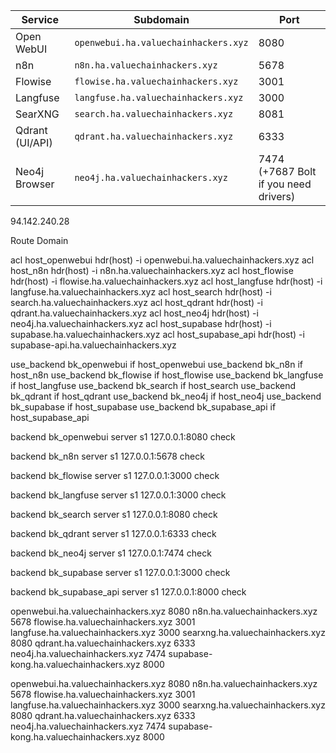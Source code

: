 | Service              | Subdomain                               | Port                                  |
| -------------------- | --------------------------------------- | ------------------------------------- |
| Open WebUI           | `openwebui.ha.valuechainhackers.xyz`    | 8080                                  |
| n8n                  | `n8n.ha.valuechainhackers.xyz`          | 5678                                  |
| Flowise              | `flowise.ha.valuechainhackers.xyz`      | 3001              |
| Langfuse             | `langfuse.ha.valuechainhackers.xyz`     | 3000                                  |
| SearXNG              | `search.ha.valuechainhackers.xyz`       | 8081                                  |
| Qdrant (UI/API)      | `qdrant.ha.valuechainhackers.xyz`       | 6333                                  |
| Neo4j Browser        | `neo4j.ha.valuechainhackers.xyz`        | 7474 (+7687 Bolt if you need drivers) |


94.142.240.28

Route Domain

  acl host_openwebui hdr(host) -i openwebui.ha.valuechainhackers.xyz
  acl host_n8n       hdr(host) -i n8n.ha.valuechainhackers.xyz
  acl host_flowise   hdr(host) -i flowise.ha.valuechainhackers.xyz
  acl host_langfuse  hdr(host) -i langfuse.ha.valuechainhackers.xyz
  acl host_search    hdr(host) -i search.ha.valuechainhackers.xyz
  acl host_qdrant    hdr(host) -i qdrant.ha.valuechainhackers.xyz
  acl host_neo4j     hdr(host) -i neo4j.ha.valuechainhackers.xyz
  acl host_supabase  hdr(host) -i supabase.ha.valuechainhackers.xyz
  acl host_supabase_api hdr(host) -i supabase-api.ha.valuechainhackers.xyz

  use_backend bk_openwebui if host_openwebui
  use_backend bk_n8n       if host_n8n
  use_backend bk_flowise   if host_flowise
  use_backend bk_langfuse  if host_langfuse
  use_backend bk_search    if host_search
  use_backend bk_qdrant    if host_qdrant
  use_backend bk_neo4j     if host_neo4j
  use_backend bk_supabase  if host_supabase
  use_backend bk_supabase_api if host_supabase_api

backend bk_openwebui
  server s1 127.0.0.1:8080 check

backend bk_n8n
  server s1 127.0.0.1:5678 check

backend bk_flowise
  server s1 127.0.0.1:3000 check

backend bk_langfuse
  server s1 127.0.0.1:3000 check

backend bk_search
  server s1 127.0.0.1:8080 check

backend bk_qdrant
  server s1 127.0.0.1:6333 check

backend bk_neo4j
  server s1 127.0.0.1:7474 check

backend bk_supabase
  server s1 127.0.0.1:3000 check

backend bk_supabase_api
  server s1 127.0.0.1:8000 check


openwebui.ha.valuechainhackers.xyz
8080
n8n.ha.valuechainhackers.xyz
5678
flowise.ha.valuechainhackers.xyz
3001
langfuse.ha.valuechainhackers.xyz
3000
searxng.ha.valuechainhackers.xyz
8080
qdrant.ha.valuechainhackers.xyz
6333
neo4j.ha.valuechainhackers.xyz
7474
supabase-kong.ha.valuechainhackers.xyz
8000


openwebui.ha.valuechainhackers.xyz
8080
n8n.ha.valuechainhackers.xyz
5678
flowise.ha.valuechainhackers.xyz
3001
langfuse.ha.valuechainhackers.xyz
3000
searxng.ha.valuechainhackers.xyz
8080
qdrant.ha.valuechainhackers.xyz
6333
neo4j.ha.valuechainhackers.xyz
7474
supabase-kong.ha.valuechainhackers.xyz
8000
